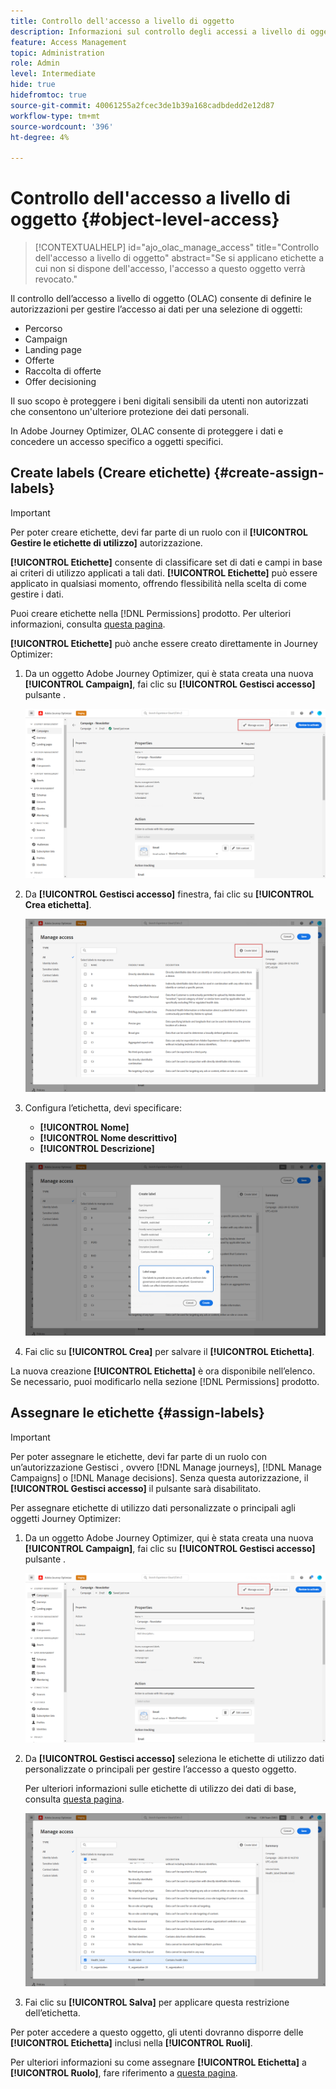 ```yaml
---
title: Controllo dell'accesso a livello di oggetto
description: Informazioni sul controllo degli accessi a livello di oggetto
feature: Access Management
topic: Administration
role: Admin
level: Intermediate
hide: true
hidefromtoc: true
source-git-commit: 40061255a2fcec3de1b39a168cadbdedd2e12d87
workflow-type: tm+mt
source-wordcount: '396'
ht-degree: 4%

---
```


# Controllo dell&#39;accesso a livello di oggetto {#object-level-access}

>[!CONTEXTUALHELP]
>id="ajo_olac_manage_access"
>title="Controllo dell&#39;accesso a livello di oggetto"
>abstract="Se si applicano etichette a cui non si dispone dell&#39;accesso, l&#39;accesso a questo oggetto verrà revocato."

Il controllo dell’accesso a livello di oggetto (OLAC) consente di definire le autorizzazioni per gestire l’accesso ai dati per una selezione di oggetti:

* Percorso
* Campaign
* Landing page
* Offerte
* Raccolta di offerte
* Offer decisioning

Il suo scopo è proteggere i beni digitali sensibili da utenti non autorizzati che consentono un&#39;ulteriore protezione dei dati personali.

In Adobe Journey Optimizer, OLAC consente di proteggere i dati e concedere un accesso specifico a oggetti specifici.

## Create labels (Creare etichette) {#create-assign-labels}

>[!IMPORTANT]
>
>Per poter creare etichette, devi far parte di un ruolo con il **[!UICONTROL Gestire le etichette di utilizzo]** autorizzazione.

**[!UICONTROL Etichette]** consente di classificare set di dati e campi in base ai criteri di utilizzo applicati a tali dati. **[!UICONTROL Etichette]** può essere applicato in qualsiasi momento, offrendo flessibilità nella scelta di come gestire i dati.

Puoi creare etichette nella [!DNL Permissions] prodotto. Per ulteriori informazioni, consulta [questa pagina](https://experienceleague.adobe.com/docs/experience-platform/access-control/abac/permissions-ui/labels.html).

**[!UICONTROL Etichette]** può anche essere creato direttamente in Journey Optimizer:

1. Da un oggetto Adobe Journey Optimizer, qui è stata creata una nuova **[!UICONTROL Campaign]**, fai clic su **[!UICONTROL Gestisci accesso]** pulsante .

   ![](assets/olac_1.png)

1. Da **[!UICONTROL Gestisci accesso]** finestra, fai clic su **[!UICONTROL Crea etichetta]**.

   ![](assets/olac_2.png)

1. Configura l’etichetta, devi specificare:
   * **[!UICONTROL Nome]**
   * **[!UICONTROL Nome descrittivo]**
   * **[!UICONTROL Descrizione]**

   ![](assets/olac_3.png)

1. Fai clic su **[!UICONTROL Crea]** per salvare il **[!UICONTROL Etichetta]**.

La nuova creazione **[!UICONTROL Etichetta]** è ora disponibile nell’elenco. Se necessario, puoi modificarlo nella sezione [!DNL Permissions] prodotto.

## Assegnare le etichette {#assign-labels}

>[!IMPORTANT]
>
>Per poter assegnare le etichette, devi far parte di un ruolo con un’autorizzazione Gestisci , ovvero [!DNL Manage journeys], [!DNL Manage Campaigns] o [!DNL Manage decisions]. Senza questa autorizzazione, il **[!UICONTROL Gestisci accesso]** il pulsante sarà disabilitato.

Per assegnare etichette di utilizzo dati personalizzate o principali agli oggetti Journey Optimizer:

1. Da un oggetto Adobe Journey Optimizer, qui è stata creata una nuova **[!UICONTROL Campaign]**, fai clic su **[!UICONTROL Gestisci accesso]** pulsante .

   ![](assets/olac_1.png)

1. Da **[!UICONTROL Gestisci accesso]** seleziona le etichette di utilizzo dati personalizzate o principali per gestire l’accesso a questo oggetto.

   Per ulteriori informazioni sulle etichette di utilizzo dei dati di base, consulta [questa pagina](https://experienceleague.adobe.com/docs/experience-platform/data-governance/labels/reference.html).

   ![](assets/olac_4.png)

1. Fai clic su **[!UICONTROL Salva]** per applicare questa restrizione dell’etichetta.

Per poter accedere a questo oggetto, gli utenti dovranno disporre delle **[!UICONTROL Etichetta]** inclusi nella **[!UICONTROL Ruoli]**.

Per ulteriori informazioni su come assegnare **[!UICONTROL Etichetta]** a **[!UICONTROL Ruolo]**, fare riferimento a [questa pagina](https://experienceleague.adobe.com/docs/experience-platform/access-control/abac/permissions-ui/permissions.html?lang=en#manage-labels-for-a-role).



